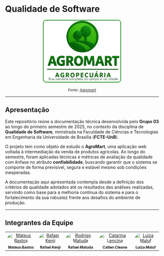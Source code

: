 # Qualidade de Software

<p align="center">
  <img src="assets/Logo_agro.png" width="50%" style="border:2px solid green; border-radius:10px;" alt="Logo AgroMart">
</p>

<p align="center" style="font-size: 12px; font-style: italic;">
  Fonte: <a href="https://www.agromart.com.br/" target="_blank">Agromart</a>
</p>

---

## Apresentação

Este repositório reúne a documentação técnica desenvolvida pelo **Grupo 03** ao longo do primeiro semestre de 2025, no contexto da disciplina de **Qualidade de Software**, ministrada na Faculdade de Ciências e Tecnologias em Engenharia da Universidade de Brasília (**FCTE–UnB**).

O projeto tem como objeto de estudo o **AgroMart**, uma aplicação web voltada à intermediação da venda de produtos agrícolas. Ao longo do semestre, foram aplicadas técnicas e métricas de avaliação da qualidade com ênfase no atributo **confiabilidade**, buscando garantir que o sistema se comporte de forma previsível, segura e estável mesmo sob condições inesperadas.

A documentação aqui apresentada contempla desde a definição dos critérios de qualidade adotados até os resultados das análises realizadas, servindo como base para a melhoria contínua do sistema e para o fortalecimento da sua robustez frente aos desafios do ambiente de produção.

---

## Integrantes da Equipe

<table>
  <tr>
    <td align="center">
      <a href="https://github.com/MateuSansete">
        <img src="https://avatars.githubusercontent.com/u/164573233?v=4" width="100px" style="border-radius: 50%;" alt="Mateus Bastos"/>
        <br /><sub><b>Mateus Bastos</b></sub>
      </a>
    </td>
    <td align="center">
      <a href="https://github.com/rafa-kenji">
        <img src="https://avatars.githubusercontent.com/u/79025349?v=4" width="100px" style="border-radius: 50%;" alt="Rafael Kenji"/>
        <br /><sub><b>Rafael Kenji</b></sub>
      </a>
    </td>
    <td align="center">
      <a href="https://github.com/rmatuda">
        <img src="https://avatars.githubusercontent.com/u/134009750?v=4" width="100px" style="border-radius: 50%;" alt="Rodrigo Matuda"/>
        <br /><sub><b>Rafael Matuda</b></sub>
      </a>
    </td>
    <td align="center">
      <a href="https://github.com/catlenc">
        <img src="https://avatars.githubusercontent.com/u/99406424?v=4" width="100px" style="border-radius: 50%;" alt="Catarina Lencina"/>
        <br /><sub><b>Catlen Cleane</b></sub>
      </a>
    </td>
    <td align="center">
      <a href="https://github.com/LuizaMaluf">
        <img src="https://avatars.githubusercontent.com/u/117913962?v=4" width="100px" style="border-radius: 50%;" alt="Luiza Maluf"/>
        <br /><sub><b>Luiza Maluf</b></sub>
      </a>
    </td>
  </tr>
</table>



